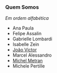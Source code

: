 ### Quem Somos


_Em ordem alfabética_

- Ana Paula
- Felipe Assalin
- Gabrielle Lombardi
- Isabelle Zein
- [João Victor](https://github.com/JvPelai)
- Marcel Alessandro
- [Michel Metran](https://github.com/michelmetran)
- Michele Pertille

